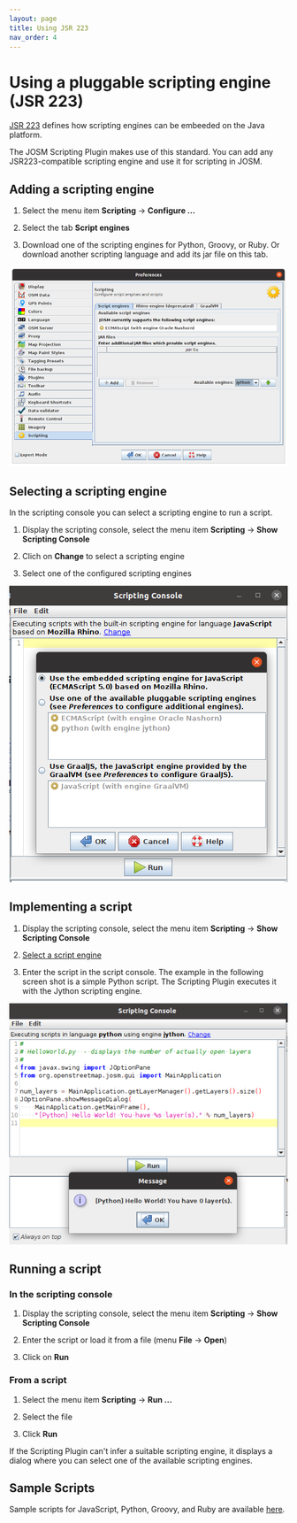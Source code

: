 ```yaml
---
layout: page
title: Using JSR 223
nav_order: 4
---
```


# Using a pluggable scripting engine (JSR 223)

[JSR 223][jsr223] defines how scripting engines can be embeeded on the Java platform.

The JOSM Scripting Plugin makes use of this standard. You can add any JSR223-compatible scripting engine and use it for scripting in JOSM.


## Adding a scripting engine

1. Select the menu item **Scripting** -&gt; **Configure ...**

2. Select the tab **Script engines**

3. Download one of the scripting engines for Python, Groovy, or Ruby. Or download another scripting language and add its jar file on this tab.

<img id="configure-scripting-engines" src="/assets/img/v2/configure-scripting-engine.png"/>


## Selecting a scripting engine

In the scripting console you can select a scripting engine to run a script.

1. Display the scripting console, select the menu item **Scripting** -&gt; **Show Scripting Console**

2. Clich on **Change** to select a scripting engine

3. Select one of the configured scripting engines

<img id="configure-scripting-engines" src="/assets/img/v2/select-scripting-engine.png"/>


## Implementing a script

1. Display the scripting console, select the menu item **Scripting** -&gt; **Show Scripting Console**

2. [Select a script engine](#selecting-a-scripting-engine)

3. Enter the script in the script console. The example in the following screen shot is a simple Python script. The Scripting Plugin executes it with the Jython scripting engine.


<img id="configure-scripting-engines" src="/assets/img/v2/implementing-a-script.png"/>

## Running a script

### In the scripting console

1. Display the scripting console, select the menu item **Scripting** -&gt; **Show Scripting Console**

2. Enter the script or load it from a file (menu **File** -&gt; **Open**)

3. Click on **Run**


### From a script

1. Select the menu item **Scripting** -&gt; **Run ...**

2. Select the file

3. Click **Run**

If the Scripting Plugin can't infer a suitable scripting engine, it displays a dialog where you can select one of the available scripting engines.


## Sample Scripts

Sample scripts for JavaScript, Python, Groovy, and Ruby are available [here][sample-scripts].


[jsr223]: https://jcp.org/en/jsr/detail?id=223
[sample-scripts]: https://github.com/Gubaer/josm-scripting-plugin/tree/master/src/main/resources/scripts